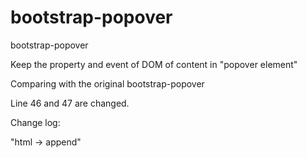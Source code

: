 bootstrap-popover
=================

bootstrap-popover

Keep the property and event of DOM of content in "popover element"

Comparing with the original bootstrap-popover

Line 46 and 47 are changed.

Change log:

"html -> append"